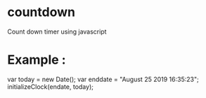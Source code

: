 # countdown
Count down timer using javascript
# Example : 
var today = new Date();
var enddate = "August 25 2019 16:35:23";
initializeClock(endate, today);
